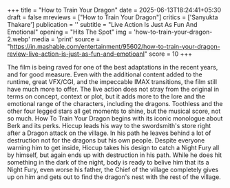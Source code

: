 +++
title = "How to Train Your Dragon"
date = 2025-06-13T18:24:41+05:30
draft = false
mreviews = ["How to Train Your Dragon"]
critics = ['Sanyukta Thakare']
publication = ''
subtitle = "Live Action Is Just As Fun And Emotional"
opening = "Hits The Spot"
img = 'how-to-train-your-dragon-2.webp'
media = 'print'
source = "https://in.mashable.com/entertainment/95602/how-to-train-your-dragon-review-live-action-is-just-as-fun-and-emotioanl"
score = 10
+++

The film is being raved for one of the best adaptations in the recent years, and for good measure. Even with the additional content added to the runtime, great VFX/CGI, and the impeccable IMAX transitions, the film still have much more to offer. The live action does not stray from the original in terms on concept, context or plot, but it adds more to the lore and the emotional range of the characters, including the dragons. Toothless and the other four legged stars all get moments to shine, but the musical score, not so much. How To Train Your Dragon begins with its iconic monologue about Berk and its perks. Hiccup leads his way to the swordsmith's store right after a Dragon attack on the village. In his path he leaves behind a lot of destruction not for the dragons but his own people. Despite everyone warning him to get inside, Hiccup takes his design to catch a Night Fury all by himself, but again ends up with destruction in his path. While he does hit something in the dark of the night, body is ready to belive him that its a Night Fury, even worse his father, the Chief of the village completely gives up on him and gets out to find the dragon's nest with the rest of the village.
